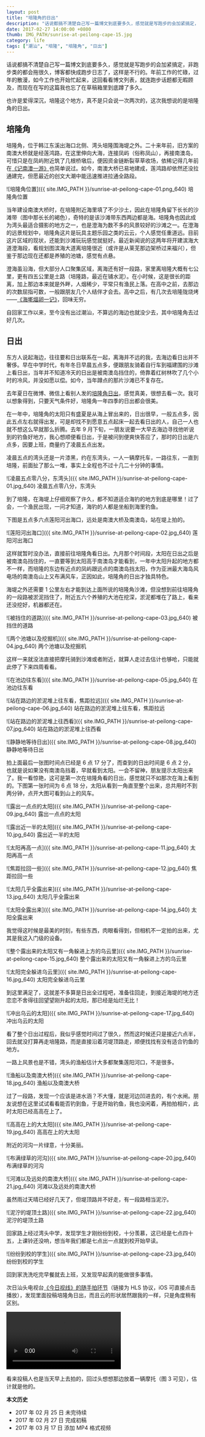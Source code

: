 ```yaml
---
layout: post
title: "培隆角的日出"
description: "话说都搞不清楚自己写一篇博文到底要多久，感觉就是写跑步的会加紧搞定，非跑步类的都会拖很久，博客都快成跑步日志了，这样是不行的。年前工作的忙碌，过年的散漫，如今工作也开始忙起来，这回看看博文列表，就连跑步话题都无暇顾及，而现在在写的这篇我也忘了在草稿箱里到底蹲了多久。"
date: 2017-02-27 14:00:00 +0800
thumb: IMG_PATH/sunrise-at-peilong-cape-15.jpg
category: life
tags: ["潮汕", "培隆", "培隆角", "日出"]
---
```


话说都搞不清楚自己写一篇博文到底要多久，感觉就是写跑步的会加紧搞定，非跑步类的都会拖很久，博客都快成跑步日志了，这样是不行的。年前工作的忙碌，过年的散漫，如今工作也开始忙起来，这回看看博文列表，就连跑步话题都无暇顾及，而现在在写的这篇我也忘了在草稿箱里到底蹲了多久。

也许是爱得深沉，培隆这个地方，真不是只会说一次两次的，这次我想说的是培隆角的日出。

## 培隆角

培隆角，位于韩江东溪出海口北侧、湾头培隆围海堤之外。二十来年前，旧方案的南澳大桥就是经莲鸿路，在这里伸向大海，连接凤屿（俗称凤山），再接南澳岛，可惜只是在凤屿附近筑了几根桥墩后，便因资金链断裂草草收场，依稀记得几年前在[《记南澳一游》](/travel-in-nanao.html)也简单说过。如今，南澳大桥已易地建成，莲鸿路却依然还没拉通建完，但愿最近的创文大潮中能迅速推进拉通全路段。

![培隆角位置]({{ site.IMG_PATH }}/sunrise-at-peilong-cape-01.png_640)
培隆角位置

当年建设南澳大桥时，在培隆附近海里填了不少沙土，因此在培隆角留下长长的沙滩带（图中那长长的褐色），奇特的是该沙滩带东西两边都是海。培隆角也因此成为湾头最适合摄影的地方之一，也是澄海为数不多的风景较好的沙滩之一。在澄海的远景规划中，培隆角这片是玩具主题乐园之类的云云，个人感觉任重道远。目前这片区域的现状，还能到沙滩玩玩感觉就挺好。最近新闻说的这两年将开建滨海大道澄海段，看规划图滨海大道离培隆很近（或许是从莱芜那边架桥过来福兴），但鉴于那边现在还都是养殖的池塘，感觉有点悬。

澄海虽沿海，但大部分人口聚集区域，离海还有好一段路，家里离培隆大概有七公里，更有四五公里是土路（培隆路，最近在铺水泥）。在小时候，这是很长的距离，加上那边本来就是外畔，人烟稀少，平常只有渔民上落。在高中之前，去那边的次数屈指可数，一般跟朋友几个人结伴才会去。高中之后，有几次去培隆陇烧烤——[《海墘煏卵一记》](/go-barbecue-to-the-seaside.html)，回味无穷。

自回家工作以来，至今没有出过潮汕，不算远的海边也就没少去，其中培隆角去过好几次。

## 日出

东方人说起海边，往往要和日出联系在一起，离海并不远的我，去海边看日出并不奢侈。早在中学时代，有年冬日早晨五点多，便跟朋友骑着自行车到福建围的沙滩上看日出，当年并不知道冷天的日出是被南澳岛挡住的，倚靠着红树林吹了几个小时的冷风，并没如愿以偿。如今，当年蹲点的那片沙滩已不复存在。

去年夏日在微博、微信上看别人发的[培隆角日出](http://weibo.com/2101955343/DAbc2iD8p)，感觉真美，很想去看一次。我可以想象得到，只要天气条件好，培隆角一年四季的日出都会很美。

在一年中，培隆角的太阳只有盛夏是从海上冒出来的，日出很早，一般五点多，因此五点左右就得出发，可是却找不到愿意五点起床一起去看日出的人，自己一人也就不想这么早就那么折腾。去年 9 月下旬，一朋友说要一大早去海边寻找他听说到的钓鱼好地方，我心想顺便看日出，于是被问到便爽快答应了，那时的日出是六点多，因要上班，商量约了凌晨五点出发。

凌晨五点的湾头还是一片漆黑，约在东湾头，一人一辆摩托车，一路往东，一直到培隆，前面扯了那么一堆，事实上全程也不过十几二十分钟的事情。

![凌晨五点零八分，东湾头]({{ site.IMG_PATH }}/sunrise-at-peilong-cape-01.jpg_640)
凌晨五点零八分，东湾头

到了培隆，在海堤上仔细观察了许久，都不知道适合海钓的地方到底是哪里！过了会，一个渔民出现，一问才知道，海钓的人都是坐船到海里钓鱼。

下图是五点多六点莲阳河出海口，远处是南澳大桥及南澳岛，站在堤上拍的。

![莲阳河出海口]({{ site.IMG_PATH }}/sunrise-at-peilong-cape-02.jpg_640)
莲阳河出海口

这样就暂时没办法，直接前往培隆角看日出。九月那个时间段，太阳在日出之后是被南澳岛挡住的，一直要等到太阳高于南澳岛才能看到，一年中太阳升起的地方都不一样，而培隆的东边有近点的凤屿跟远点的南澳岛挡太阳，作为亚洲最大海岛风电场的南澳岛山上又布满风车，正因如此，培隆角的日出才独具特色。

海堤之外还需要 1 公里左右才能到达上面所说的培隆角沙滩，但没想到前往培隆角的一段路被淤泥挡住了，附近五六个养殖的大池在挖深，淤泥都堆在了路上，看来还没挖好，机器都还在。

![被挡住的道路]({{ site.IMG_PATH }}/sunrise-at-peilong-cape-03.jpg_640)
被挡住的道路

![两个池塘以及挖掘机]({{ site.IMG_PATH }}/sunrise-at-peilong-cape-04.jpg_640)
两个池塘以及挖掘机

这样一来就没法直接把摩托骑到沙滩或者附近，就算人走过去估计也够呛，只能就此停了下来四周看看。

![在池边往东看]({{ site.IMG_PATH }}/sunrise-at-peilong-cape-05.jpg_640)
在池边往东看

![站在路边的淤泥堆上往东看，焦距拉远]({{ site.IMG_PATH }}/sunrise-at-peilong-cape-06.jpg_640)
站在路边的淤泥堆上往东看，焦距拉远

![站在路边的淤泥堆上往西看]({{ site.IMG_PATH }}/sunrise-at-peilong-cape-07.jpg_640)
站在路边的淤泥堆上往西看

![静静地等待日出]({{ site.IMG_PATH }}/sunrise-at-peilong-cape-08.jpg_640)
静静地等待日出

拍上面最后一张图时间点已经是 6 点 17 分了，而查到的日出时间是 6 点 2 分，也就是说如果没有南澳岛挡着，早就看到太阳。一会不留神，朋友提示太阳出来了。我一看惊艳，这可是第一次在培隆角看的日出，感觉就只不如那次在海上看到的。下图第一张时间为 6 点 18 分，太阳从看到一角直至整个出来，总共用时不到两分钟，点开大图可看到山上的风车。

![露出一点点的太阳]({{ site.IMG_PATH }}/sunrise-at-peilong-cape-09.jpg_640)
露出一点点的太阳

![露出近一半的太阳]({{ site.IMG_PATH }}/sunrise-at-peilong-cape-10.jpg_640)
露出近一半的太阳

![太阳再高一点]({{ site.IMG_PATH }}/sunrise-at-peilong-cape-11.jpg_640)
太阳再高一点

![焦距拉回一些]({{ site.IMG_PATH }}/sunrise-at-peilong-cape-12.jpg_640)
焦距拉回一些

![太阳几乎全露出来]({{ site.IMG_PATH }}/sunrise-at-peilong-cape-13.jpg_640)
太阳几乎全露出来

![太阳全露出来]({{ site.IMG_PATH }}/sunrise-at-peilong-cape-14.jpg_640)
太阳全露出来

我觉得这时候是最美的时刻，有些东西，肉眼看得到，但相机不一定拍的出来，尤其是我这入门级的设备。

![整个露出来的太阳又有一角躲进上方的乌云里]({{ site.IMG_PATH }}/sunrise-at-peilong-cape-15.jpg_640)
整个露出来的太阳又有一角躲进上方的乌云里

![太阳完全躲进乌云里]({{ site.IMG_PATH }}/sunrise-at-peilong-cape-16.jpg_640)
太阳完全躲进乌云里

到这里满足了，这就差不多算是日出全过程吧，准备往回走，到接近海堤的地方还恋恋不舍得往回望望刚升起的太阳，那已经是灿烂无比！

![冲出乌云的太阳]({{ site.IMG_PATH }}/sunrise-at-peilong-cape-17.jpg_640)
冲出乌云的太阳

看了整个日出过程后，我似乎感觉时间过了很久，然而这时候还只是接近六点半，回去就没打算再走培隆路，而是直接沿着河堤顶路走，顺便找找有没有适合钓鱼的地方。

一路上风景也是不错，湾头的渔船估计大多都聚集莲阳河口，不是很多。


![渔船以及南澳大桥]({{ site.IMG_PATH }}/sunrise-at-peilong-cape-18.jpg_640)
渔船以及南澳大桥

过了一段路，发现一个应该是进水涵？不大懂，就是河边凹进去的，有个水闸。朋友说想在这里试试看看能否钓到鱼，于是开始钓鱼，我也没闲着，再拍拍相片，此时太阳已经高高在上了。

![高高在上的大太阳]({{ site.IMG_PATH }}/sunrise-at-peilong-cape-19.jpg_640)
高高在上的大太阳

附近的河沟一片绿意，十分美丽。

![布满绿草的河沟]({{ site.IMG_PATH }}/sunrise-at-peilong-cape-20.jpg_640)
布满绿草的河沟

![河滩以及远处的南澳大桥]({{ site.IMG_PATH }}/sunrise-at-peilong-cape-21.jpg_640)
河滩以及远处的南澳大桥

虽然雨过天晴已经好几天了，但堤顶路并不好走，有一段路相当泥泞。

![泥泞的堤顶土路]({{ site.IMG_PATH }}/sunrise-at-peilong-cape-22.jpg_640)
泥泞的堤顶土路

回家路上经过湾头中学，发现学生才刚纷纷到校，十分羡慕，这已经是七点四十五，上课铃还没响，想当年我们都是七点出一点就到校开始早读。

![纷纷到校的学生]({{ site.IMG_PATH }}/sunrise-at-peilong-cape-23.jpg_640)
纷纷到校的学生

回到家洗洗吃完早餐就去上班，又发现早起真的能做很多事情。

次日汕头电视台[《今日视线》的随手拍环节](http://player.cutv.com/hls.php/pid/G18ijiiojjmpmoliiipfw4)（链接为 HLS 协议，iOS 可直接点击播放），发现里面投稿培隆角日出，而且云的形状居然跟我的一样，只是角度稍有区别。

<video class="video" controls>
  <source src="http://videofile1.cutv.com/originfileg/010061_t/2016/09/23/G18/G18ijiiojjmpmoliiipfw4_cug.mp4" type="video/mp4" />
</video>

看来投稿人也是当天早上去拍的，回过头想想那边放着一辆摩托（图 3 可见），估计就是他的。

**本文历史**

* 2017 年 02 月 25 日 未完待续
* 2017 年 02 月 27 日 完成初稿
* 2017 年 03 月 17 日 添加 MP4 格式视频
